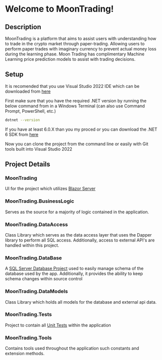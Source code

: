 # Welcome to MoonTrading!

## Description
MoonTrading is a platform that aims to assist users with understanding how to trade in the crypto market through paper-trading. Allowing users to perform paper trades with imaginary currency to prevent actual money loss during the learning phase. Moon Trading has complimentary Machine Learning price prediction models to assist with trading decisions. 

## Setup
It is recomended that you use Visual Studio 2022 IDE which can be downloaded from [here](https://visualstudio.microsoft.com/vs/)

 First make sure that you have the required .NET version by running the below command from in a Windows Terminal (can also use Command Prompt, PowerShell, etc.)
 
 ```bash
 dotnet --version
 ```
 
 If you have at least 6.0.X than you my proced or you can download the .NET 6 SDK from [here](https://dotnet.microsoft.com/en-us/download/dotnet/6.0)
 
 Now you can clone the project from the command line or easily with Git tools built into Visual Studio 2022
 
 ## Project Details
 
 ### MoonTrading
UI for the project which utilizes [Blazor Server](https://docs.microsoft.com/en-us/aspnet/core/blazor/hosting-models?view=aspnetcore-6.0)
 
 ### MoonTrading.BusinessLogic
Serves as the source for a majority of logic contained in the application.

 ### MoonTrading.DataAccess
 Class Library which serves as the data access layer that uses the Dapper library to perform all SQL access.  Additionally, access to external API's are handled within this project.
 
  ### MoonTrading.DataBase
 A [SQL Server Database Project](https://stackoverflow.com/a/63044068) used to easily manage schema of the database used by the app. Additionally, it provides the ability to keep schema changes within source control
 
 ### MoonTrading.DataModels
 Class Library which holds all models for the database and external api data.
 
### MoonTrading.Tests
Project to contain all [Unit Tests](https://docs.microsoft.com/en-us/visualstudio/test/walkthrough-creating-and-running-unit-tests-for-managed-code?view=vs-2022) within the application

### MoonTrading.Tools
Contains tools used throughout the application such constants and extension methods.
